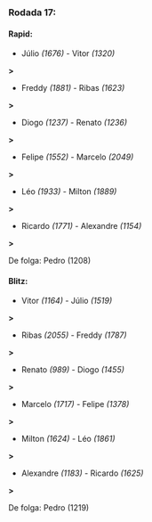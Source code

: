 ### Rodada 17:

#### Rapid:

* Júlio *(1676)*     -     Vitor *(1320)*

 **>** 
* Freddy *(1881)*     -     Ribas *(1623)*

 **>** 
* Diogo *(1237)*     -     Renato *(1236)*

 **>** 
* Felipe *(1552)*     -     Marcelo *(2049)*

 **>** 
* Léo *(1933)*     -     Milton *(1889)*

 **>** 
* Ricardo *(1771)*     -     Alexandre *(1154)*

 **>** 

De folga: Pedro (1208)

#### Blitz:

* Vitor *(1164)*     -     Júlio *(1519)*

 **>** 
* Ribas *(2055)*     -     Freddy *(1787)*

 **>** 
* Renato *(989)*     -     Diogo *(1455)*

 **>** 
* Marcelo *(1717)*     -     Felipe *(1378)*

 **>** 
* Milton *(1624)*     -     Léo *(1861)*

 **>** 
* Alexandre *(1183)*     -     Ricardo *(1625)*

 **>** 

De folga: Pedro (1219)

